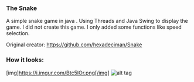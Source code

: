 ### The Snake

A simple snake game in java .
Using Threads and Java Swing to display the game.
I did not create this game. I only added some functions like speed selection.

Original creator: https://github.com/hexadeciman/Snake

### How it looks:
[img]https://i.imgur.com/Btc5IOr.png[/img]
![alt tag](https://i.imgur.com/RVxiGad.png)



